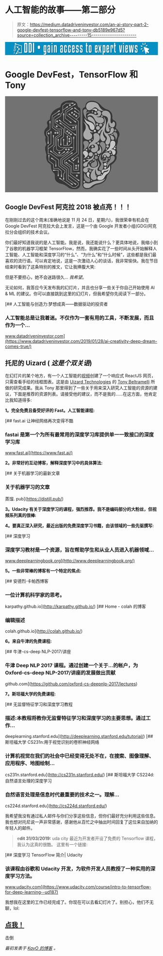 # 人工智能的故事——第二部分

> 原文：<https://medium.datadriveninvestor.com/an-ai-story-part-2-google-devfest-tensorflow-and-tony-db5189e967d5?source=collection_archive---------15----------------------->

[![](img/e8b9150f2df80acdd1236cd6c1f52920.png)](http://www.track.datadriveninvestor.com/1B9E)

# Google DevFest，TensorFlow 和 Tony

![](img/439ecbc361a690db4e13f151be157a27.png)

## Google DevFest 阿克拉 2018 被点亮！！！

在刚刚过去的这个周末(准确地说是 11 月 24 日，星期六)，我很荣幸有机会在 Google DevFest 阿克拉大会上发言，这是一个由 Google 开发者小组(GDG)阿克拉分会组织的技术会议。

你们最好知道我说的是人工智能。我是说，我还能说什么？更具体地说，我缩小到了谷歌的机器学习框架 TensorFlow，然而，我确实花了一些时间从头开始解释人工智能、人工智能和深度学习的“什么”、“为什么”和“什么时候”，这些都是我们最喜欢的流行语。可以肯定地说，这是一次激动人心的谈话，我非常愉快。我在节目结束时看到了这条特别的推文，它让我捧腹大笑:

但是不要担心，她不会迷路很久… *我希望*。

无论如何，我答应今天发布我的幻灯片，并且也分享一些关于你自己开始使用 AI & ML 的建议。你可以直接跳到这里的幻灯片，但我希望你先阅读下一部分。

[](https://www.datadriveninvestor.com/2019/01/28/ai-creativity-deep-dream-comes-true/) [## 人工智能与创造力:梦想成真——数据驱动的投资者

### 人工智能总是让我着迷。不仅作为一套有用的工具，不断发展，而且作为一个…

www.datadriveninvestor.com](https://www.datadriveninvestor.com/2019/01/28/ai-creativity-deep-dream-comes-true/) 

## 托尼的 Uizard ( *这是个双关语*)

在幻灯片的某个地方，有一个人工智能的[视频](https://digitalsynopsis.com/design/real-time-code-generation-ai-web-development/#video-35791-1_html5)创建了一个响应式 ReactJS 网页，只需查看手绘的线框图表。这是由 [Uizard Technologies](https://uizard.io/) 的 [Tony Beltramelli](https://tonybeltramelli.com/) 所做的研究成果。我从 Tony 那里得到了一些关于用来深入研究人工智能的资源的建议，下面是推荐的资源列表。请接受他的建议，而不是我的……在这方面，他肯定比我知道得多:

**1。完全免费且备受好评的 Fast。人工智能课程:**

[](https://www.fast.ai/) [## fast.ai 让神经网络再次变得不酷

### fastai 是第一个为所有最常用的深度学习库提供单一一致接口的深度学习库

www.fast.ai](https://www.fast.ai/) 

**2。非常好的互动博客，解释深度学习中的具体算法:**

[](https://distill.pub/) [## 关于机器学习的最新文章

### 关于机器学习的文章

蒸馏. pub](https://distill.pub/) 

**3。Udacity 有关于深度学习的课程，强烈推荐。我不是编码部分的大粉丝，但视频系列真的很棒:**

**4。要真正深入研究，最近出版的免费深度学习书籍，由该领域的一些先驱撰写:**

 [## 深度学习

### 深度学习教材是一个资源，旨在帮助学生和从业人员进入机器领域…

www.deeplearningbook.org](http://www.deeplearningbook.org/) 

**5。一些非常棒的博客有一个特定的焦点:**

 [## 安德烈·卡帕西博客

### 一位计算机科学家的思考。

karpathy.github.io](http://karpathy.github.io/) [](http://colah.github.io/) [## Home - colah 的博客

### 编辑描述

colah.github.io](http://colah.github.io/) 

**6。来自牛津的免费课程:**

[](https://github.com/oxford-cs-deepnlp-2017/lectures) [## 牛津-cs-deep NLP-2017/讲座

### 牛津 Deep NLP 2017 课程。通过创建一个关于…的帐户，为 Oxford-cs-deep NLP-2017/讲座的发展做出贡献

github.com](https://github.com/oxford-cs-deepnlp-2017/lectures) 

**7。斯坦福大学的免费课程:**

 [## 无监督特征学习和深度学习教程

### 描述:本教程将教你无监督特征学习和深度学习的主要思想。通过工作…

deeplearning.stanford.edu](http://deeplearning.stanford.edu/tutorial/) [](http://cs231n.stanford.edu/) [## 斯坦福大学 CS231n:用于视觉识别的卷积神经网络

### 计算机视觉在我们的社会中已经变得无处不在，在搜索、图像理解、应用程序、地图绘制…

cs231n.stanford.edu](http://cs231n.stanford.edu/) [](http://cs224d.stanford.edu/) [## 斯坦福大学 CS224d:自然语言处理的深度学习

### 自然语言处理是信息时代最重要的技术之一。理解…

cs224d.stanford.edu](http://cs224d.stanford.edu/) 

我希望我没有通过私人邮件与你们分享这些信息，但你们最好充分利用这些信息。我也想对托尼说一声非常感谢，感谢他从百忙之中抽出时间回复了这位来自加纳的年轻人的邮件。

> e**dit 31/03/2019:**
> uda city 最近为开发者开设了免费的 Tensorflow 课程，我认为这真的很酷。
> 这里有一个链接:

[](https://www.udacity.com/course/intro-to-tensorflow-for-deep-learning--ud187) [## 深度学习 TensorFlow 简介| Udacity

### 该课程由谷歌和 Udacity 开发，为软件开发人员教授了一种实用的深度学习方法。

www.udacity.com](https://www.udacity.com/course/intro-to-tensorflow-for-deep-learning--ud187) 

我想我在这里的工作已经完成了。你现在可以去看幻灯片了。别担心，他们不无聊，lol:

## [点我！](https://docs.google.com/presentation/d/1UbnDJ5Hln3BLwDJDs74nCBXR70WhiLvSqRpFdSW8gTM/edit?usp=sharing)

击倒

*最初发表于* [*KayO 的博客*](http://blog.kantra.xyz/index.php/2018/11/28/an-ai-story-part-2-google-devfest-tensorflow-and-tony/) *。*